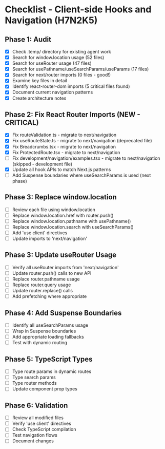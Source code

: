 # Checklist - Client-side Hooks and Navigation (H7N2K5)

## Phase 1: Audit
- [x] Check .temp/ directory for existing agent work
- [x] Search for window.location usage (52 files)
- [x] Search for useRouter usage (47 files)
- [x] Search for usePathname/useSearchParams/useParams (17 files)
- [x] Search for next/router imports (0 files - good!)
- [x] Examine key files in detail
- [x] Identify react-router-dom imports (5 critical files found)
- [x] Document current navigation patterns
- [x] Create architecture notes

## Phase 2: Fix React Router Imports (NEW - CRITICAL)
- [x] Fix routeValidation.ts - migrate to next/navigation
- [x] Fix useRouteState.ts - migrate to next/navigation (deprecated file)
- [x] Fix Breadcrumbs.tsx - migrate to next/navigation
- [x] Fix ProtectedRoute.tsx - migrate to next/navigation
- [ ] Fix development/navigation/examples.tsx - migrate to next/navigation (skipped - development file)
- [x] Update all hook APIs to match Next.js patterns
- [ ] Add Suspense boundaries where useSearchParams is used (next phase)

## Phase 3: Replace window.location
- [ ] Review each file using window.location
- [ ] Replace window.location.href with router.push()
- [ ] Replace window.location.pathname with usePathname()
- [ ] Replace window.location.search with useSearchParams()
- [ ] Add 'use client' directives
- [ ] Update imports to 'next/navigation'

## Phase 3: Update useRouter Usage
- [ ] Verify all useRouter imports from 'next/navigation'
- [ ] Update router.push() calls to new API
- [ ] Replace router.pathname usage
- [ ] Replace router.query usage
- [ ] Update router.replace() calls
- [ ] Add prefetching where appropriate

## Phase 4: Add Suspense Boundaries
- [ ] Identify all useSearchParams usage
- [ ] Wrap in Suspense boundaries
- [ ] Add appropriate loading fallbacks
- [ ] Test with dynamic routing

## Phase 5: TypeScript Types
- [ ] Type route params in dynamic routes
- [ ] Type search params
- [ ] Type router methods
- [ ] Update component prop types

## Phase 6: Validation
- [ ] Review all modified files
- [ ] Verify 'use client' directives
- [ ] Check TypeScript compilation
- [ ] Test navigation flows
- [ ] Document changes
